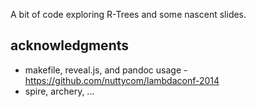 A bit of code exploring R-Trees and some nascent slides.

## acknowledgments
- makefile, reveal.js, and pandoc usage - https://github.com/nuttycom/lambdaconf-2014
- spire, archery, ...
